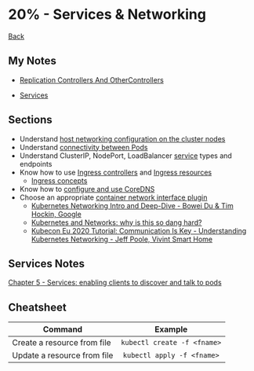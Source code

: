 # 20% - Services & Networking
[Back](../README.md)

## My Notes

* [Replication Controllers And OtherControllers](../ReplicationControllersAndOtherControllers.md)

* [Services](../Services.md)

## Sections

* Understand [host networking configuration on the cluster nodes](https://kubernetes.io/docs/concepts/cluster-administration/networking/)
* Understand [connectivity between Pods](https://kubernetes.io/docs/concepts/workloads/pods/#pod-networking)
* Understand ClusterIP, NodePort, LoadBalancer [service](https://kubernetes.io/docs/concepts/services-networking/service/) types and endpoints
* Know how to use [Ingress controllers](https://kubernetes.io/docs/concepts/services-networking/ingress-controllers/) and [Ingress resources](https://kubernetes.io/docs/concepts/services-networking/ingress/#the-ingress-resource)
    - [Ingress concepts](https://kubernetes.io/docs/concepts/services-networking/ingress/)
* Know how to [configure and use CoreDNS](https://kubernetes.io/docs/tasks/administer-cluster/dns-custom-nameservers/)
* Choose an appropriate [container network interface plugin](https://kubernetes.io/docs/setup/production-environment/tools/kubeadm/create-cluster-kubeadm/#pod-network)
    -   [Kubernetes Networking Intro and Deep-Dive - Bowei Du & Tim Hockin, Google](https://youtu.be/tq9ng_Nz9j8)
    -   [Kubernetes and Networks: why is this so dang hard?](https://youtu.be/xB190-yyJnY?t=241)
    -   [Kubecon Eu 2020 Tutorial: Communication Is Key - Understanding Kubernetes Networking - Jeff Poole, Vivint Smart Home](https://youtu.be/InZVNuKY5GY?list=PLj6h78yzYM2O1wlsM-Ma-RYhfT5LKq0XC)

## Services Notes
[Chapter 5 - Services: enabling clients to discover and talk to pods](./Services.md)



## Cheatsheet
| Command       | Example           | 
| ------------- |:-------------:| 
| Create a resource from file | `kubectl create -f <fname>` | 
| Update a resource from file | `kubectl apply -f <fname>` | 